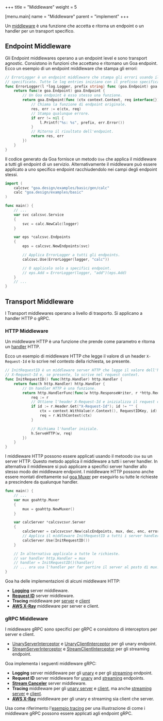 +++
title = "Middleware"
weight = 5

[menu.main]
name = "Middleware"
parent = "implement"
+++

Un [middleware](https://godoc.org/goa.design/goa/v3/middleware) è una funzione che accetta
e ritorna un endpoint o un handler per un transport specifico.

## Endpoint Middleware

Gli Endpoint middlewares operano a un endpoint level e sono transport agnostic.
Consistono in funzioni che accettano e ritornano un Goa endpoint. 
Ecco un esempio di un endpoint middleware che stampa gli errori:

```go
// ErrorLogger è un endpoint middleware che stampa gli errori usando il logger
// specificato. Tutte le log entries iniziano con il prefisso specificato.
func ErrorLogger(l *log.Logger, prefix string) func (goa.Endpoint) goa.Endpoint {
    return func(e goa.Endpoint) goa.Endpoint {
        // Un Goa endpoint è esso stesso una funzione.
        return goa.Endpoint(func (ctx context.Context, req interface{}) (interface{}, error) {
            // Chiama la funzione di endpoint originale.
            res, err := e(ctx, req)
            // Stampa qualunque errore.
            if err != nil {
                l.Printf("%s: %s", prefix, err.Error())
            }
            // Ritorna il risultato dell'endpoint.
            return res, err
        })
    }
}
```

Il codice generato da Goa fornisce un metodo `Use` che applica il middleware
a tutti gli endpoint di un servizio. Alternativamente il middleware può essere 
applicato a uno specifico endpoint racchiudendolo nei campi degli endpoint stessi.

```go
import (
    calcsvc "goa.design/examples/basic/gen/calc"
    calc "goa.design/examples/basic"
)

func main() {
    // ...
    var svc calcsvc.Service
    {
        svc = calc.NewCalc(logger)
    }

    var eps *calcsvc.Endpoints
    {
        eps = calcsvc.NewEndpoints(svc)

        // Applica ErrorLogger a tutti gli endpoints.
        calcsvc.Use(ErrorLogger(logger, "calc"))

        // O applicalo solo a specifici endpoint.
        // eps.Add = ErrorLogger(logger, "add")(eps.Add)
    }
    // ...
}
```

## Transport Middleware

I Transport middlewares operano a livello di trasporto. Si applicano a
handler HTTP o gRPC.

### HTTP Middleware

Un middleware HTTP è una funzione che prende come parametro e ritorna
un [handler](https://golang.org/pkg/net/http/#Handler) HTTP.

Ecco un esempio di middleware HTTP che legge il valore di un header
`X-Request-Id` e lo scrive nel contesto della richiesta, se presente.

```go
// InitRequestID è un middleware server HTTP che legge il valore dell'header
// X-Request-Id e, se presente, lo scrive nel request context.
func InitRequestID() func(http.Handler) http.Handler {
    return func(h http.Handler) http.Handler {
        // Un handler HTTP è una funzione.
        return http.HandlerFunc(func(w http.ResponseWriter, r *http.Request) {
            req := r
            // Ottiene l'header X-Request-Id e inizializza il request context.
            if id := r.Header.Get("X-Request-Id"); id != "" {
                ctx = context.WithValue(r.Context(), RequestIDKey, id)
                req = r.WithContext(ctx)
            }

            // Richiama l'handler iniziale.
            h.ServeHTTP(w, req)
        })
    }
}
```

I middleware HTTP possono essere applicati usando il metoodo `Use` su un server HTTP. 
Questo metodo applica il middleware a tutti i server handler.
In alternativa il middleware si può applicare a specifici server handler
allo stesso modo dei middleware endpoint.
I middleware HTTP possono anche essere montati direttamente sul
[goa Muxer](https://godoc.org/goa.design/goa/v3/http#Muxer) per eseguirlo su
tutte le richieste a prescindere da qualunque handler.

```go
func main() {
    // ...
    var mux goahttp.Muxer
    {
        mux = goahttp.NewMuxer()
    }

    var calcServer *calcsvcsvr.Server
    {
        calcServer = calcsvcsvr.New(calcEndpoints, mux, dec, enc, errorHandler(logger))
        // Applica il middleware InitRequestID a tutti i server handler.
        calcServer.Use(InitRequestID())
    }

    // In alternativa applicalo a tutte le richieste.
    // var handler http.Handler = mux
    // handler = InitRequestID()(handler)
    // ... ora usa l'handler per far partire il server al posto di mux.
}
```

Goa ha delle implementazioni di alcuni middleware HTTP:

* [**Logging**](https://godoc.org/goa.design/goa/v3/http/middleware#Log) server
  middleware.
* [**Request ID**](https://godoc.org/goa.design/goa/v3/http/middleware#RequestID)
  server middleware.
* **Tracing** middleware per [server](https://godoc.org/goa.design/goa/v3/http/middleware#Trace)
  e [client](https://godoc.org/goa.design/goa/v3/http/middleware#WrapDoer)
* [**AWS X-Ray**](https://godoc.org/goa.design/goa/v3/http/middleware/xray)
  middleware per server e client.

### gRPC Middleware

I middleware gRPC sono specifici per gRPC e consistono di interceptors per server e client.

* [UnaryServerInterceptor](https://godoc.org/google.golang.org/grpc#UnaryServerInterceptor)
e [UnaryClientInterceptor](https://godoc.org/google.golang.org/grpc#UnaryClientInterceptor)
per gli unary endpoint.
* [StreamServerInterceptor](https://godoc.org/google.golang.org/grpc#StreamServerInterceptor)
e [StreamClientInterceptor](https://godoc.org/google.golang.org/grpc#StreamClientInterceptor)
per gli streaming endpoint.

Goa implementa i seguenti middleware gRPC:

* **Logging** server middleware per gli [unary](https://godoc.org/goa.design/goa/v3/grpc/middleware#UnaryServerLog)
  e per gli [streaming](https://godoc.org/goa.design/goa/v3/grpc/middleware#StreamServerLog)
  endpoint.
* **Request ID** server middleware for [unary](https://godoc.org/goa.design/goa/v3/grpc/middleware#UnaryRequestID)
  and [streaming](https://godoc.org/goa.design/goa/v3/grpc/middleware#StreamRequestID)
  endpoints.
* [**Stream Canceler**](https://godoc.org/goa.design/goa/v3/grpc/middleware#StreamCanceler)
  server middleware.
* **Tracing** middleware per gli [unary server](https://godoc.org/goa.design/goa/v3/grpc/middleware#UnaryServerTrace)
  e [client](https://godoc.org/goa.design/goa/v3/grpc/middleware#UnaryClientTrace), ma anche
  [streaming server](https://godoc.org/goa.design/goa/v3/grpc/middleware#StreamServerTrace) e [client](https://godoc.org/goa.design/goa/v3/grpc/middleware#StreamClientTrace).
* [**AWS X-Ray**](https://godoc.org/goa.design/goa/v3/grpc/middleware/xray)
  middleware per gli unary e streaming sia client che server.

Usa come riferimento l'[esempio tracing](https://github.com/goadesign/examples/blob/master/tracing)
per una illustrazione di come i middleware gRPC possono essere applicati agli endpoint gRPC.